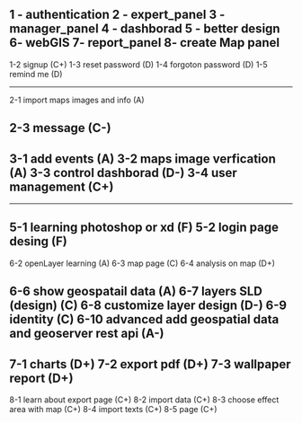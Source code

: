 1 - authentication 
2 - expert_panel
3 - manager_panel
4 - dashborad
5 - better design 
6-  webGIS
7-  report_panel
8-  create Map panel
------------------------------------
<!-- 1-1 login  (A+) -->
1-2 signup (C+)
1-3 reset password  (D)
1-4 forgoton password (D)
1-5 remind me (D)
<!-- 1-6 logout (C+) -->
<!-- 1-7 check is authentications? (A+) -->
<!-- 1-8 multi users (A+) -->
<!-- 1-9 get user data (A+) -->
------------------------------------
2-1 import maps images and info (A)
<!-- 2-2 ROUTE between panels and design panel (A) -->
2-3 message (C-)
------------------------------------
3-1 add events (A)
3-2 maps image verfication (A)
3-3 control dashborad (D-)
3-4 user management (C+)
-----------------------------------
<!-- 4-1 singel page app (D-) -->
-----------------------------------
5-1 learning photoshop or xd (F)
5-2 login page desing (F)
-----------------------------------
<!-- 6-1 geoServer api (A+) -->
6-2 openLayer learning (A)
6-3 map page (C)
6-4 analysis on map (D+)
<!-- 6-5 import geospatail data (A+) -->
6-6 show geospatail data (A)
6-7 layers SLD (design) (C)
6-8 customize layer design (D-)
6-9 identity (C)
6-10 advanced add geospatial data and geoserver rest api (A-)
-----------------------------------
7-1 charts (D+)
7-2 export pdf (D+)
7-3 wallpaper report (D+)
---------------------------------
8-1 learn about export page (C+)
8-2 import data  (C+)
8-3 choose effect area with map (C+)
8-4 import texts (C+)
8-5 page (C+)

